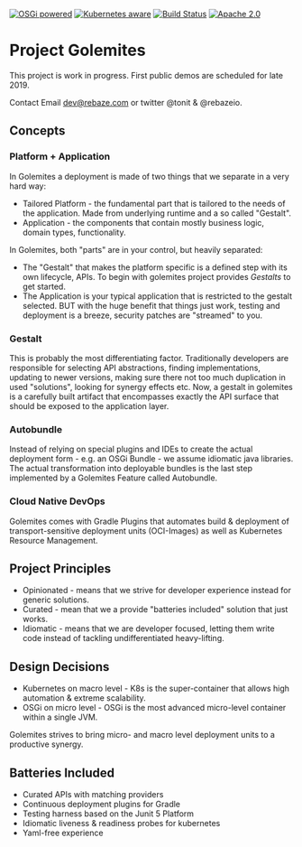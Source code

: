 [![OSGi powered](https://img.shields.io/badge/OSGi-powered-blue.svg)](http://www.osgi.org)
[![Kubernetes aware](https://img.shields.io/badge/Kubernetes-aware-blue.svg)](http://www.kubernetes.org)
[![Build Status](https://github.com/golemites/golemites/workflows/cibuild/badge.svg)](https://github.com/golemites/golemites/workflows/cibuild/)
[![Apache 2.0](https://img.shields.io/github/license/nebula-plugins/nebula-publishing-plugin.svg)](http://www.apache.org/licenses/LICENSE-2.0)

# Project Golemites

This project is work in progress. First public demos are scheduled for late 2019.

Contact Email dev@rebaze.com or twitter @tonit & @rebazeio.

## Concepts

### Platform + Application

In Golemites a deployment is made of two things that we separate in a very hard way: 
* Tailored Platform - the fundamental part that is tailored to the needs of the application. Made from underlying runtime and a so called "Gestalt".
* Application - the components that contain mostly business logic, domain types, functionality.

In Golemites, both "parts" are in your control, but heavily separated:
* The "Gestalt" that makes the platform specific is a defined step with its own lifecycle, APIs. To begin with golemites project provides *Gestalts* to get started. 
* The Application is your typical application that is restricted to the gestalt selected. BUT with the huge benefit that things just work, testing and deployment is a breeze, security patches are "streamed" to you.

### Gestalt

This is probably the most differentiating factor.
Traditionally developers are responsible for selecting API abstractions, finding implementations, updating to newer versions, making sure there
not too much duplication in used "solutions", looking for synergy effects etc.
Now, a gestalt in golemites is a carefully built artifact that encompasses exactly the API surface that should be exposed to the application layer.

### Autobundle

Instead of relying on special plugins and IDEs to create the actual deployment form - e.g. an OSGi Bundle - we assume idiomatic java libraries.
The actual transformation into deployable bundles is the last step implemented by a Golemites Feature called Autobundle.

### Cloud Native DevOps

Golemites comes with Gradle Plugins that automates build & deployment of transport-sensitive deployment units (OCI-Images) as well as Kubernetes Resource Management.

## Project Principles

* Opinionated - means that we strive for developer experience instead for generic solutions.
* Curated - mean that we a provide "batteries included" solution that just works.  
* Idiomatic - means that we are developer focused, letting them write code instead of tackling undifferentiated heavy-lifting.

## Design Decisions

* Kubernetes on macro level - K8s is the super-container that allows high automation & extreme scalability.
* OSGi on micro level - OSGi is the most advanced micro-level container within a single JVM.

Golemites strives to bring micro- and macro level deployment units to a productive synergy.

## Batteries Included

* Curated APIs with matching providers
* Continuous deployment plugins for Gradle
* Testing harness based on the Junit 5 Platform
* Idiomatic liveness & readiness probes for kubernetes
* Yaml-free experience
